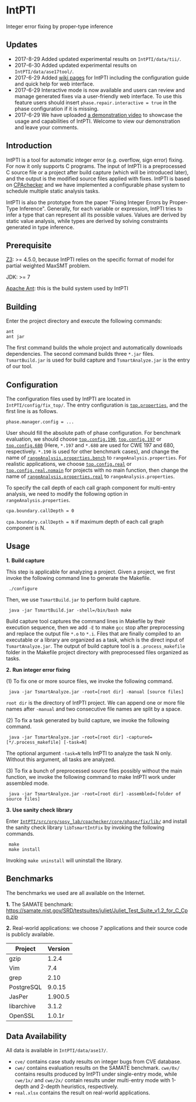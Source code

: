 # IntPTI
Integer error fixing by proper-type inference

Updates
-------
* 2017-8-29 Added updated experimental results on `IntPTI/data/tii/`.
* 2017-6-30 Added updated experimental results on `IntPTI/data/ase17tool/`.
* 2017-6-29 Added [wiki pages](https://github.com/45258E9F/IntPTI/wiki) for IntPTI including the configuration guide and quick help for web interface.
* 2017-6-29 Interactive mode is now available and users can review and manage generated fixes via a user-friendly web interface. To use this feature users should insert `phase.repair.interactive = true` in the phase configuration if it is missing.
* 2017-6-29 We have uploaded [a demonstration video](https://youtu.be/9Tgd4A_FgZM) to showcase the usage and capabilities of IntPTI. Welcome to view our demonstration and leave your comments.

Introduction
------------
IntPTI is a tool for automatic integer error (e.g. overflow, sign error) fixing. For now it only supports C programs. The input of IntPTI is a preprocessed C source file or a project after build capture (which will be introduced later), and the output is the modified source files applied with fixes. IntPTI is based on [CPAchecker](https://github.com/sosy-lab/cpachecker) and we have implemented a configurable phase system to schedule multiple static analysis tasks. 

IntPTI is also the prototype from the paper "Fixing Integer Errors by Proper-Type Inference". Generally, for each variable or expression, IntPTI tries to infer a type that can represent all its possible values. Values are derived by static value analysis, while types are derived by solving constraints generated in type inference.

Prerequisite
------------
[Z3](https://github.com/Z3Prover/z3): >= 4.5.0, because IntPTI relies on the specific format of model for partial weighted MaxSMT problem.

JDK: >= 7

[Apache Ant](http://ant.apache.org/): this is the build system used by IntPTI

Building
--------
Enter the project directory and execute the following commands:

    ant
    ant jar
    
The first command builds the whole project and automatically downloads dependencies. The second command builds three `*.jar` files. `TsmartBuild.jar` is used for build capture and `TsmartAnalyze.jar` is the entry of our tool.

Configuration
-------------
The configuration files used by IntPTI are located in `IntPTI/config/fix_top/`. The entry configuration is [`top.properties`](https://github.com/45258E9F/IntPTI/blob/master/config/fix_top/top.properties), and the first line is as follows.

    phase.manager.config = ...
    
User should fill the absolute path of phase configuration. For benchmark evaluation, we should choose [`top.config.190`](https://github.com/45258E9F/IntPTI/blob/master/config/fix_top/top.config.190), [`top.config.197`](https://github.com/45258E9F/IntPTI/blob/master/config/fix_top/top.config.197) or [`top.config.680`](https://github.com/45258E9F/IntPTI/blob/master/config/fix_top/top.config.680) (Here, `*.197` and `*.680` are used for CWE 197 and 680, respectively. `*.190` is used for other benchmark cases), and change the name of [`rangeAnalysis.properties.bench`](https://github.com/45258E9F/IntPTI/blob/master/config/fix_top/rangeAnalysis.properties.bench) to `rangeAnalysis.properties`. For realistic applications, we choose [`top.config.real`](https://github.com/45258E9F/IntPTI/blob/master/config/fix_top/top.config.real) or [`top.config.real.nomain`](https://github.com/45258E9F/IntPTI/blob/master/config/fix_top/top.config.real.nomain) for projects with no main function, then change the name of [`rangeAnalysis.properties.real`](https://github.com/45258E9F/IntPTI/blob/master/config/fix_top/rangeAnalysis.properties.real) to `rangeAnalysis.properties`.

To specify the call depth of each call graph component for multi-entry analysis, we need to modify the following option in `rangeAnalysis.properties`.

    cpa.boundary.callDepth = 0
    
 `cpa.boundary.callDepth = N` if maximum depth of each call graph component is N.
 
 Usage
 -----
 
 **1.** __Build capture__
 
 This step is applicable for analyzing a project. Given a project, we first invoke the following command line to generate the Makefile.
 
     ./configure
        
 Then, we use `TsmartBuild.jar` to perform build capture.
 
     java -jar TsmartBuild.jar -shell=/bin/bash make
      
 Build capture tool captures the command lines in Makefile by their execution sequence, then we add `-E` to make `gcc` stop after preprocessing and replace the output file `*.o` to `*.i`. Files that are finally compiled to an executable or a library are organized as a task, which is the direct input of `TsmartAnalyze.jar`. The output of build capture tool is a `.process_makefile` folder in the  Makefile project directory with preprocessed files organized as tasks.
 
 **2.** __Run integer error fixing__
 
 (1) To fix one or more source files, we invoke the following command.
 
     java -jar TsmartAnalyze.jar -root=[root dir] -manual [source files]
     
 `root dir` is the directory of IntPTI project. We can append one or more file names after `-manual` and two consecutive file names are split by a space.
 
 (2) To fix a task generated by build capture, we invoke the following command.
 
     java -jar TsmartAnalyze.jar -root=[root dir] -captured=[*/.process_makefile] [-task=N]
 
 The optional argument `-task=N` tells IntPTI to analyze the task N only. Without this argument, all tasks are analyzed.
 
 (3) To fix a bunch of preprocessed source files possibly without the main function, we invoke the following command to make IntPTI work under assembled mode.
 
     java -jar TsmartAnalyze.jar -root=[root dir] -assembled=[folder of source files]
 
 **3.** __Use sanity check library__
 
 Enter [`IntPTI/src/org/sosy_lab/cpachecker/core/phase/fix/lib/`](https://github.com/45258E9F/IntPTI/tree/master/src/org/sosy_lab/cpachecker/core/phase/fix/lib) and install the sanity check library `libTsmartIntFix` by invoking the following commands.
 
     make
     make install
     
 Invoking `make uninstall` will uninstall the library.
 
 Benchmarks
 ----------
 The benchmarks we used are all available on the Internet.
 
 **1.** The SAMATE benchmark: https://samate.nist.gov/SRD/testsuites/juliet/Juliet_Test_Suite_v1.2_for_C_Cpp.zip
 
 **2.** Real-world applications: we choose 7 applications and their source code is publicly available.
 
| Project    | Version |
|------------|---------|
| gzip       | 1.2.4   |
| Vim        | 7.4     |
| grep       | 2.10    |
| PostgreSQL | 9.0.15  |
| JasPer     | 1.900.5 |
| libarchive | 3.1.2   |
| OpenSSL    | 1.0.1r  |

Data Availability
-----------------
All data is available in `IntPTI/data/ase17/`.
* `cve/` contains case study results on integer bugs from CVE database.
* `cwe/` contains evaluation results on the SAMATE benchmark. `cwe/0x/` contains results produced by IntPTI under single-entry mode, while `cwe/1x/` and `cwe/2x/` contain results under multi-entry mode with 1-depth and 2-depth heuristics, respectively.
* `real.xlsx` contains the result on real-world applications.
 
